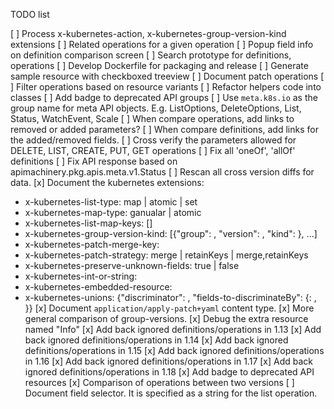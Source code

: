 TODO list

[ ] Process x-kubernetes-action, x-kubernetes-group-version-kind extensions
[ ] Related operations for a given operation
[ ] Popup field info on definition comparison screen
[ ] Search prototype for definitions, operations
[ ] Develop Dockerfile for packaging and release
[ ] Generate sample resource with checkboxed treeview
[ ] Document patch operations
[ ] Filter operations based on resource variants
[ ] Refactor helpers code into classes
[ ] Add badge to deprecated API groups
[ ] Use `meta.k8s.io` as the group name for meta API objects.
    E.g. ListOptions, DeleteOptions, List, Status, WatchEvent, Scale
[ ] When compare operations, add links to removed or added parameters?
[ ] When compare definitions, add links for the added/removed fields.
[ ] Cross verify the parameters allowed for DELETE, LIST, CREATE, PUT, GET operations
[ ] Fix all 'oneOf', 'allOf' definitions
[ ] Fix API response based on apimachinery.pkg.apis.meta.v1.Status
[ ] Rescan all cross version diffs for data.
[x] Document the kubernetes extensions:
  * x-kubernetes-list-type: map | atomic | set
  * x-kubernetes-map-type: ganualar | atomic
  * x-kubernetes-list-map-keys: [<string>]
  * x-kubernetes-group-version-kind: [{"group": <group>, "version": <version>, "kind": <kind>}, ...] 
  * x-kubernetes-patch-merge-key: <string>
  * x-kubernetes-patch-strategy: merge | retainKeys | merge,retainKeys
  * x-kubernetes-preserve-unknown-fields: true | false 
  * x-kubernetes-int-or-string:
  * x-kubernetes-embedded-resource:
  * x-kubernetes-unions: {"discriminator": <discriminator>, "fields-to-discriminateBy": {<field>: <discriminator>, }}
[x] Document `application/apply-patch+yaml` content type.
[x] More general comparison of group-versions.
[x] Debug the extra resource named "Info"
[x] Add back ignored definitions/operations in 1.13
[x] Add back ignored definitions/operations in 1.14
[x] Add back ignored definitions/operations in 1.15
[x] Add back ignored definitions/operations in 1.16
[x] Add back ignored definitions/operations in 1.17
[x] Add back ignored definitions/operations in 1.18
[x] Add badge to deprecated API resources
[x] Comparison of operations between two versions
[ ] Document field selector. It is specified as a string for the list
    operation.
